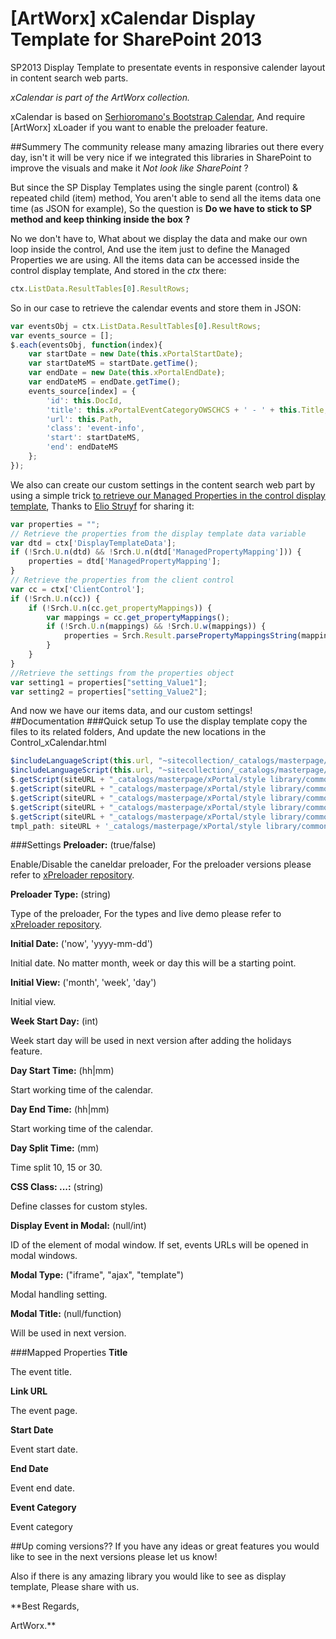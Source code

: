 # [ArtWorx] xCalendar Display Template for SharePoint 2013
SP2013 Display Template to presentate events in responsive calender layout in content search web parts.

*xCalendar is part of the ArtWorx collection.*

xCalendar is based on [Serhioromano's Bootstrap Calendar][4], And require [ArtWorx] xLoader if you want to enable the preloader feature.

##Summery
The community release many amazing libraries out there every day, isn't it will be very nice if we integrated this libraries in SharePoint to improve the visuals and make it *Not look like SharePoint* ?

But since the SP Display Templates using the single parent (control) & repeated child (item) method, You aren't able to send all the items data one time (as JSON for example),
So the question is **Do we have to stick to SP method and keep thinking inside the box ?**

No we don't have to, What about we display the data and make our own loop inside the control, And use the item just to define the Managed  Properties we are using.
All the items data can be accessed inside the control display template, And stored  in the *ctx* there:
```javascript
ctx.ListData.ResultTables[0].ResultRows;
```
So in our case to retrieve the calendar events and store them in JSON:
```javascript
var eventsObj = ctx.ListData.ResultTables[0].ResultRows;
var events_source = [];
$.each(eventsObj, function(index){
	var startDate = new Date(this.xPortalStartDate);
	var startDateMS = startDate.getTime();
	var endDate = new Date(this.xPortalEndDate);
	var endDateMS = endDate.getTime();
	events_source[index] = {
		'id': this.DocId,
		'title': this.xPortalEventCategoryOWSCHCS + ' - ' + this.Title,
		'url': this.Path,
		'class': 'event-info',
		'start': startDateMS,
		'end': endDateMS
	};
});
```
We also can create our custom settings in the content search web part by using  a simple trick [to retrieve  our  Managed Properties  in the control display template][1], Thanks to [Elio Struyf][2]  for sharing it:
```javascript
var properties = "";
// Retrieve the properties from the display template data variable
var dtd = ctx['DisplayTemplateData'];
if (!Srch.U.n(dtd) && !Srch.U.n(dtd['ManagedPropertyMapping'])) {
    properties = dtd['ManagedPropertyMapping'];
}
// Retrieve the properties from the client control
var cc = ctx['ClientControl'];
if (!Srch.U.n(cc)) {
    if (!Srch.U.n(cc.get_propertyMappings)) {
        var mappings = cc.get_propertyMappings();
        if (!Srch.U.n(mappings) && !Srch.U.w(mappings)) {
            properties = Srch.Result.parsePropertyMappingsString(mappings);
        }
    }
}
//Retrieve the settings from the properties object
var setting1 = properties["setting_Value1"];
var setting2 = properties["setting_Value2"];
```
And now we have our items data, and our custom settings!
##Documentation
###Quick setup
To use the display template copy the files to its related folders, And update the new locations in the Control_xCalendar.html
```javascript
$includeLanguageScript(this.url, "~sitecollection/_catalogs/masterpage/xPortal/style library/common/styles/xCalendar/calendar.css"); // line 19
$includeLanguageScript(this.url, "~sitecollection/_catalogs/masterpage/xPortal/style library/common/styles/xLoader/xloader.css"); // line 20
$.getScript(siteURL + "_catalogs/masterpage/xPortal/style library/common/styles/xLoader/xLoaderTmplArray.js", ...) // line 144
$.getScript(siteURL + "_catalogs/masterpage/xPortal/style library/common/scripts/xCalendar/underscore-min.js", ...) // line 202
$.getScript(siteURL + "_catalogs/masterpage/xPortal/style library/common/scripts/xCalendar/jstz.min.js", ...) // line 203
$.getScript(siteURL + "_catalogs/masterpage/xPortal/style library/common/scripts/xCalendar/language/"+langCode+".js"); // line 204
$.getScript(siteURL + "_catalogs/masterpage/xPortal/style library/common/scripts/xCalendar/calendar.min.js", ...) // line 205
tmpl_path: siteURL + '_catalogs/masterpage/xPortal/style library/common/scripts/xCalendar/tmpls/', // line 215
```

###Settings
**Preloader:** (true/false)

Enable/Disable the caneldar preloader, For the preloader versions please refer to [xPreloader repository][3].

**Preloader Type:** (string)

Type of the preloader, For the types and live demo please refer to [xPreloader repository][3].

**Initial Date:** ('now', 'yyyy-mm-dd')

Initial date. No matter month, week or day this will be a starting point.

**Initial View:** ('month', 'week', 'day')

Initial view.

**Week Start Day:** (int)

Week start day will be used in next version after adding the holidays feature.

**Day Start Time:** (hh|mm)

Start working time of the calendar.

**Day End Time:** (hh|mm)

Start working time of the calendar.

**Day Split Time:** (mm)

Time split 10, 15 or 30.

**CSS Class: ...:** (string)

Define classes for custom styles.

**Display Event in Modal:** (null/int)

ID of the element of modal window. If set, events URLs will be opened in modal windows.

**Modal Type:** ("iframe", "ajax", "template")

Modal handling setting.

**Modal Title:** (null/function)

Will be used in next version.


###Mapped Properties
**Title**

The event title.

**Link URL**

The event page.

**Start Date**

Event start date.

**End Date**

Event end date.

**Event Category**

Event category

##Up coming versions??
If you have any ideas or great features you would like to see in the next versions please let us know!

Also if there is any amazing library you would like to see as display template, Please share with us.

**Best Regards,

ArtWorx.**

[1]: http://www.eliostruyf.com/adding-configurable-settings-display-templates/
[2]: https://twitter.com/eliostruyf
[3]: https://github.com/AnasTawfeek/-ArtWorx-xLoader
[4]: https://github.com/Serhioromano/bootstrap-calendar/
